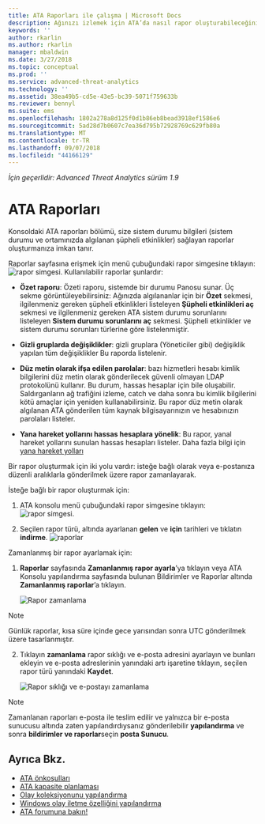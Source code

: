 ```yaml
---
title: ATA Raporları ile çalışma | Microsoft Docs
description: Ağınızı izlemek için ATA’da nasıl rapor oluşturabileceğinizi açıklar.
keywords: ''
author: rkarlin
ms.author: rkarlin
manager: mbaldwin
ms.date: 3/27/2018
ms.topic: conceptual
ms.prod: ''
ms.service: advanced-threat-analytics
ms.technology: ''
ms.assetid: 38ea49b5-cd5e-43e5-bc39-5071f759633b
ms.reviewer: bennyl
ms.suite: ems
ms.openlocfilehash: 1802a278a8d125f0d1b86eb8bead3918ef1586e6
ms.sourcegitcommit: 5ad28d7b0607c7ea36d795b72928769c629fb80a
ms.translationtype: MT
ms.contentlocale: tr-TR
ms.lasthandoff: 09/07/2018
ms.locfileid: "44166129"
---
```

*İçin geçerlidir: Advanced Threat Analytics sürüm 1.9*


# <a name="ata-reports"></a>ATA Raporları

Konsoldaki ATA raporları bölümü, size sistem durumu bilgileri (sistem durumu ve ortamınızda algılanan şüpheli etkinlikler) sağlayan raporlar oluşturmanıza imkan tanır.

Raporlar sayfasına erişmek için menü çubuğundaki rapor simgesine tıklayın: ![rapor simgesi](./media/ata-report-icon.png).
Kullanılabilir raporlar şunlardır: 

- **Özet raporu**: Özeti raporu, sistemde bir durumu Panosu sunar. Üç sekme görüntüleyebilirsiniz: Ağınızda algılananlar için bir **Özet** sekmesi, ilgilenmeniz gereken şüpheli etkinlikleri listeleyen **Şüpheli etkinlikleri aç** sekmesi ve ilgilenmeniz gereken ATA sistem durumu sorunlarını listeleyen **Sistem durumu sorunlarını aç** sekmesi. Şüpheli etkinlikler ve sistem durumu sorunları türlerine göre listelenmiştir. 

- **Gizli gruplarda değişiklikler**: gizli gruplara (Yöneticiler gibi) değişiklik yapılan tüm değişiklikler Bu raporda listelenir.

- **Düz metin olarak ifşa edilen parolalar**: bazı hizmetleri hesabı kimlik bilgilerini düz metin olarak gönderilecek güvenli olmayan LDAP protokolünü kullanır. Bu durum, hassas hesaplar için bile oluşabilir. Saldırganların ağ trafiğini izleme, catch ve daha sonra bu kimlik bilgilerini kötü amaçlar için yeniden kullanabilirsiniz. Bu rapor düz metin olarak algılanan ATA gönderilen tüm kaynak bilgisayarınızın ve hesabınızın parolaları listeler. 

- **Yana hareket yollarını hassas hesaplara yönelik**: Bu rapor, yanal hareket yollarını sunulan hassas hesapları listeler. Daha fazla bilgi için [yana hareket yolları](use-case-lateral-movement-path.md)

Bir rapor oluşturmak için iki yolu vardır: isteğe bağlı olarak veya e-postanıza düzenli aralıklarla gönderilmek üzere rapor zamanlayarak.

İsteğe bağlı bir rapor oluşturmak için:

1. ATA konsolu menü çubuğundaki rapor simgesine tıklayın: ![rapor simgesi](./media/ata-report-icon.png).

2. Seçilen rapor türü, altında ayarlanan **gelen** ve **için** tarihleri ve tıklatın **indirme**. 
 ![raporlar](./media/reports.png)

Zamanlanmış bir rapor ayarlamak için:
 
1. **Raporlar** sayfasında **Zamanlanmış rapor ayarla**’ya tıklayın veya ATA Konsolu yapılandırma sayfasında bulunan Bildirimler ve Raporlar altında **Zamanlanmış raporlar**’a tıklayın.

   ![Rapor zamanlama](./media/ata-sched-reports.png)

  > [!NOTE]
  > Günlük raporlar, kısa süre içinde gece yarısından sonra UTC gönderilmek üzere tasarlanmıştır.

2. Tıklayın **zamanlama** rapor sıklığı ve e-posta adresini ayarlayın ve bunları ekleyin ve e-posta adreslerinin yanındaki artı işaretine tıklayın, seçilen rapor türü yanındaki **Kaydet**.

   ![Rapor sıklığı ve e-postayı zamanlama](./media/sched-report1.png)


> [!NOTE]
> Zamanlanan raporları e-posta ile teslim edilir ve yalnızca bir e-posta sunucusu altında zaten yapılandırdıysanız gönderilebilir **yapılandırma** ve sonra **bildirimler ve raporlar**seçin **posta Sunucu**.


## <a name="see-also"></a>Ayrıca Bkz.
- [ATA önkoşulları](ata-prerequisites.md)
- [ATA kapasite planlaması](ata-capacity-planning.md)
- [Olay koleksiyonunu yapılandırma](configure-event-collection.md)
- [Windows olay iletme özelliğini yapılandırma](configure-event-collection.md#configuring-windows-event-forwarding)
- [ATA forumuna bakın!](https://social.technet.microsoft.com/Forums/security/home?forum=mata)

